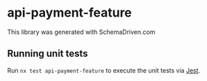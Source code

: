 
# api-payment-feature

This library was generated with SchemaDriven.com

## Running unit tests

Run `nx test api-payment-feature` to execute the unit tests via [Jest](https://jestjs.io).


